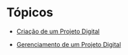 # Tópicos

* [Criação de um Projeto Digital](src/criacao-de-um-projeto-digital.md)

* [Gerenciamento de um Projeto Digital](src/gerenciamento-de-um-projeto-digital)
